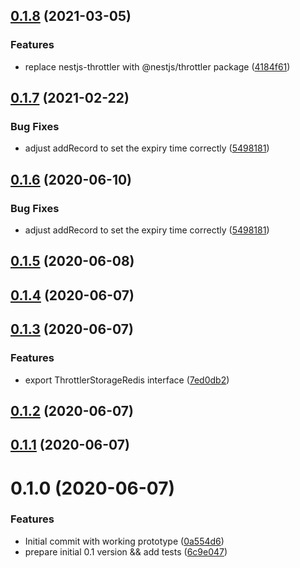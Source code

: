 ## [0.1.8](https://github.com/kkoomen/nestjs-throttler-storage-redis/compare/v0.1.6...v0.1.8) (2021-03-05)

### Features

- replace nestjs-throttler with @nestjs/throttler package ([4184f61](https://github.com/kkoomen/nestjs-throttler-storage-redis/commit/4184f61d3c15c922e60312befbb2ead8c6270f64))

## [0.1.7](https://github.com/kkoomen/nestjs-throttler-storage-redis/compare/v0.1.5...v0.1.7) (2021-02-22)

### Bug Fixes

- adjust addRecord to set the expiry time correctly ([5498181](https://github.com/kkoomen/nestjs-throttler-storage-redis/commit/5498181a3818007803495fbd7b3921123732e0d4))

## [0.1.6](https://github.com/kkoomen/nestjs-throttler-storage-redis/compare/v0.1.5...v0.1.6) (2020-06-10)

### Bug Fixes

- adjust addRecord to set the expiry time correctly ([5498181](https://github.com/kkoomen/nestjs-throttler-storage-redis/commit/5498181a3818007803495fbd7b3921123732e0d4))

## [0.1.5](https://github.com/kkoomen/nestjs-throttler-storage-redis/compare/v0.1.4...v0.1.5) (2020-06-08)

## [0.1.4](https://github.com/kkoomen/nestjs-throttler-storage-redis/compare/v0.1.3...v0.1.4) (2020-06-07)

## [0.1.3](https://github.com/kkoomen/nestjs-throttler-storage-redis/compare/v0.1.2...v0.1.3) (2020-06-07)

### Features

- export ThrottlerStorageRedis interface ([7ed0db2](https://github.com/kkoomen/nestjs-throttler-storage-redis/commit/7ed0db21c18d687600c142f92d3799e74b1a8bbf))

## [0.1.2](https://github.com/kkoomen/nestjs-throttler-storage-redis/compare/v0.1.1...v0.1.2) (2020-06-07)

## [0.1.1](https://github.com/kkoomen/nestjs-storage-redis/compare/v0.1.0...v0.1.1) (2020-06-07)

# 0.1.0 (2020-06-07)

### Features

- Initial commit with working prototype ([0a554d6](https://github.com/kkoomen/nestjs-storage-redis/commit/0a554d628799895802fd79b1b17dc5d2e88fb19c))
- prepare initial 0.1 version && add tests ([6c9e047](https://github.com/kkoomen/nestjs-storage-redis/commit/6c9e047aacc0d83d1445477df14515d5091409a9))
